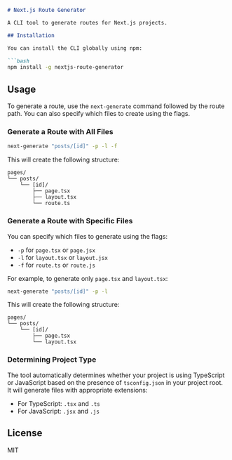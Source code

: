 ```markdown
# Next.js Route Generator

A CLI tool to generate routes for Next.js projects.

## Installation

You can install the CLI globally using npm:

```bash
npm install -g nextjs-route-generator
```

## Usage

To generate a route, use the `next-generate` command followed by the route path. You can also specify which files to create using the flags.

### Generate a Route with All Files

```bash
next-generate "posts/[id]" -p -l -f
```

This will create the following structure:

```
pages/
└── posts/
    └── [id]/
        ├── page.tsx
        ├── layout.tsx
        └── route.ts
```

### Generate a Route with Specific Files

You can specify which files to generate using the flags:
- `-p` for `page.tsx` or `page.jsx`
- `-l` for `layout.tsx` or `layout.jsx`
- `-f` for `route.ts` or `route.js`

For example, to generate only `page.tsx` and `layout.tsx`:

```bash
next-generate "posts/[id]" -p -l
```

This will create the following structure:

```
pages/
└── posts/
    └── [id]/
        ├── page.tsx
        └── layout.tsx
```

### Determining Project Type

The tool automatically determines whether your project is using TypeScript or JavaScript based on the presence of `tsconfig.json` in your project root. It will generate files with appropriate extensions:
- For TypeScript: `.tsx` and `.ts`
- For JavaScript: `.jsx` and `.js`

## License

MIT
```